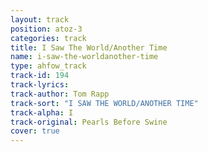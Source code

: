 ```yaml
---
layout: track
position: atoz-3
categories: track
title: I Saw The World/Another Time
name: i-saw-the-worldanother-time
type: ahfow_track
track-id: 194
track-lyrics: 
track-author: Tom Rapp
track-sort: "I SAW THE WORLD/ANOTHER TIME"
track-alpha: I
track-original: Pearls Before Swine
cover: true
---
```

